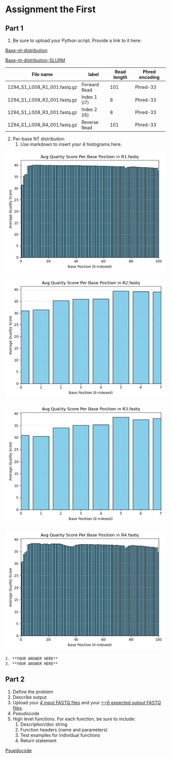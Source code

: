 # Assignment the First

## Part 1
1. Be sure to upload your Python script. Provide a link to it here:

[Base-nt-distribution](/python_scripts/base-nt-distribution.py)

[Base-nt-distribution-SLURM](/slurm_scripts/base-nt-plot-slurm.sh)

| File name | label | Read length | Phred encoding |
|---|---|---|---|
| 1294_S1_L008_R1_001.fastq.gz | Forward Read | 101 | Phred-33 |
| 1294_S1_L008_R2_001.fastq.gz | Index 1 (i7) | 8 | Phred-33 |
| 1294_S1_L008_R3_001.fastq.gz | Index 2 (i5) | 8 | Phred-33 |
| 1294_S1_L008_R4_001.fastq.gz | Reverse Read | 101 | Phred-33 |

2. Per-base NT distribution
    1. Use markdown to insert your 4 histograms here.

![graph1](/plots/R1.fastq.png)

![graph2](/plots/R2.fastq.png)

![graph3](/plots/R3.fastq.png)

![graph4](/plots/R4.fastq.png)

    2. **YOUR ANSWER HERE**
    3. **YOUR ANSWER HERE**
    
## Part 2
1. Define the problem
2. Describe output
3. Upload your [4 input FASTQ files](../TEST-input_FASTQ) and your [>=6 expected output FASTQ files](../TEST-output_FASTQ).
4. Pseudocode
5. High level functions. For each function, be sure to include:
    1. Description/doc string
    2. Function headers (name and parameters)
    3. Test examples for individual functions
    4. Return statement

[Psuedocode](/psuedocode.md)